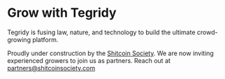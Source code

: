 # Grow with Tegridy

Tegridy is fusing law, nature, and technology to build the ultimate crowd-growing platform.

Proudly under construction by the [Shitcoin Society](https://www.shitcoinsociety.com). We are now inviting experienced growers to join us as partners. Reach out at [partners@shitcoinsociety.com](mailto:partnerso@shitcoinsociety.com)
